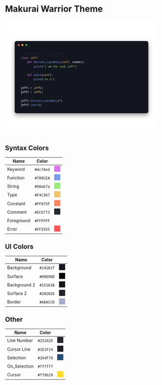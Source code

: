 # Makurai Warrior Theme

<div align=center>

![Theme Preview](../../dogs/warrior/thumbnail.png)
</div>

## Syntax Colors
| Name      | Color          | |
|-----------|----------------|-|
| Keyword   | `#dc74ed` | ![keyword](../../dogs/warrior/keyword.png) |
| Function  | `#789CEA` | ![function](../../dogs/warrior/function.png) |
| String    | `#98eb7a` | ![string](../../dogs/warrior/string.png) |
| Type      | `#F4C367` | ![type](../../dogs/warrior/type.png) |
| Constant  | `#FF875F` | ![constant](../../dogs/warrior/constant.png) |
| Comment   | `#5C6773` | ![comment](../../dogs/warrior/comment.png) |
| Foreground| `#FFFFFF` | ![foreground](../../dogs/warrior/foreground.png) |
| Error     | `#FF5555` | ![error](../../dogs/warrior/error.png) |

## UI Colors
| Name          | Color           | |
|---------------|-----------------|-|
| Background    | `#14161f` | ![bg](../../dogs/warrior/bg.png) |
| Surface       | `#08090D` | ![surface](../../dogs/warrior/surface.png) |
| Background 2  | `#15161B` | ![bg_alt](../../dogs/warrior/bg_alt.png) |
| Surface 2     | `#20202b` | ![surface_alt](../../dogs/warrior/surface_alt.png) |
| Border        | `#A6ACCD` | ![border](../../dogs/warrior/border.png) |

## Other
| Name         | Color           | |
|--------------|-----------------|-|
| Line Number  | `#25282E` | ![line_nr](../../dogs/warrior/line_nr.png) |
| Cursor Line  | `#1E1F24` | ![cursor_line](../../dogs/warrior/cursor_line.png) |
| Selection    | `#264F78` | ![selection](../../dogs/warrior/selection.png) |
| On_Selection | `#ffffff` | ![on_selection](../../dogs/warrior/on_selection.png) |
| Cursor       | `#ffdb29` | ![cursor](../../dogs/warrior/cursor.png) |
